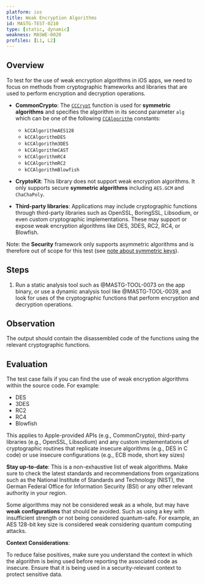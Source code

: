 ```yaml
---
platform: ios
title: Weak Encryption Algorithms
id: MASTG-TEST-0210
type: [static, dynamic]
weakness: MASWE-0020
profiles: [L1, L2]
---
```


## Overview

To test for the use of weak encryption algorithms in iOS apps, we need to focus on methods from cryptographic frameworks and libraries that are used to perform encryption and decryption operations.

- **CommonCrypto**: The [`CCCrypt`](https://developer.apple.com/library/archive/documentation/System/Conceptual/ManPages_iPhoneOS/man3/CCCrypt.3cc.html) function is used for **symmetric algorithms** and specifies the algorithm in its second parameter `alg` which can be one of the following [`CCAlgorithm`](https://github.com/Apple-FOSS-Mirror/CommonCrypto/blob/v60026/CommonCrypto/CommonCryptor.h#L149-L158) constants:
    - `kCCAlgorithmAES128`
    - `kCCAlgorithmDES`
    - `kCCAlgorithm3DES`
    - `kCCAlgorithmCAST`
    - `kCCAlgorithmRC4`
    - `kCCAlgorithmRC2`
    - `kCCAlgorithmBlowfish`

- **CryptoKit**: This library does not support weak encryption algorithms. It only supports secure **symmetric algorithms** including `AES.GCM` and `ChaChaPoly`.
- **Third-party libraries**: Applications may include cryptographic functions through third-party libraries such as OpenSSL, BoringSSL, Libsodium, or even custom cryptographic implementations. These may support or expose weak encryption algorithms like DES, 3DES, RC2, RC4, or Blowfish.

Note: the **Security** framework only supports asymmetric algorithms and is therefore out of scope for this test (see [note about symmetric keys](https://developer.apple.com/documentation/security/certificate_key_and_trust_services/keys/generating_new_cryptographic_keys#2863931)).

## Steps

1. Run a static analysis tool such as @MASTG-TOOL-0073 on the app binary, or use a dynamic analysis tool like @MASTG-TOOL-0039, and look for uses of the cryptographic functions that perform encryption and decryption operations.

## Observation

The output should contain the disassembled code of the functions using the relevant cryptographic functions.

## Evaluation

The test case fails if you can find the use of weak encryption algorithms within the source code. For example:

- DES
- 3DES
- RC2
- RC4
- Blowfish

This applies to Apple-provided APIs (e.g., CommonCrypto), third-party libraries (e.g., OpenSSL, Libsodium) and any custom implementations of cryptographic routines that replicate insecure algorithms (e.g., DES in C code) or use insecure configurations (e.g., ECB mode, short key sizes) 

**Stay up-to-date**: This is a non-exhaustive list of weak algorithms. Make sure to check the latest standards and recommendations from organizations such as the National Institute of Standards and Technology (NIST), the German Federal Office for Information Security (BSI) or any other relevant authority in your region.

Some algorithms may not be considered weak as a whole, but may have **weak configurations** that should be avoided. Such as using a key with insufficient strength or not being considered quantum-safe. For example, an AES 128-bit key size is considered weak considering quantum computing attacks.

**Context Considerations**:

To reduce false positives, make sure you understand the context in which the algorithm is being used before reporting the associated code as insecure. Ensure that it is being used in a security-relevant context to protect sensitive data.
